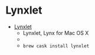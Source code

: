 # Lynxlet
- [Lynxlet](https://habilis.net/lynxlet/)
  -  Lynxlet, Lynx for Mac OS X
  - 
  - `brew cask install lynxlet`
